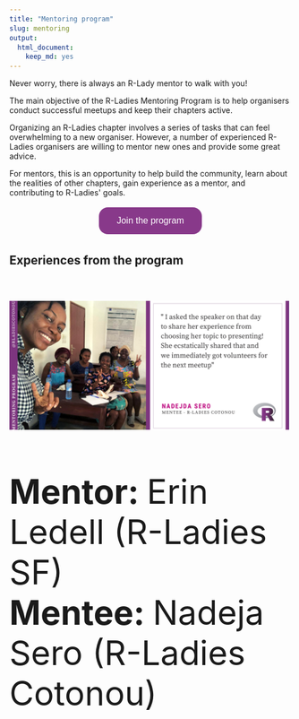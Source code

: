 ```yaml
---
title: "Mentoring program"
slug: mentoring
output:
  html_document:
    keep_md: yes
---
```


<style type="text/css">
.grid {
  display: flex;
  flex-wrap: wrap; 
  justify-content: space-between;
  list-style-type: none;
  font-size: 1.5vh;
  padding: 0px;
  overflow: wrap;
}

.grid-item {
  flex-grow: 1 0 0; 
}

@media only screen and (max-width: 600px) {
  .card {
    width: 100%;
  }
}

.grid-item img {
  height: 230px;
  width: 500px;
  overflow: hidden;
  object-fit: cover;
}

button{
  background-color: #88398a;
  border-radius: 1em;
  border: none;
  color: white;
  padding: 15px 32px;
  text-align: center;
  text-decoration: none;
  display: inline-block;
  font-size: 16px;
  margin: 4px 2px;
  cursor: pointer;
}

button:hover {
  background-color: #88398aee;
}
</style>
 
Never worry, there is always an R-Lady mentor to walk with you!

The main objective of the R-Ladies Mentoring Program is to help organisers conduct successful meetups and keep their chapters active.
 
Organizing an R-Ladies chapter involves a series of tasks that can feel overwhelming to a new organiser. 
However, a number of experienced R-Ladies organisers are willing to mentor new ones and provide some great advice.

For mentors, this is an opportunity to help build the community, learn about the realities of other chapters, gain experience as a mentor, and contributing to R-Ladies' goals.

<center>
<a href='https://tinyurl.com/rladies-mentoring' target="_blank"><button>Join the program</button></a>
</center>

## Experiences from the program



<ul class="grid">
<li class='grid-item'><a href='www.google.com'><img src='img/cotonou.png'></a><div><p><b>Mentor: </b>Erin Ledell (R-Ladies SF)<br><b>Mentee: </b>Nadeja Sero (R-Ladies Cotonou)</p><div></li>
</ul>


